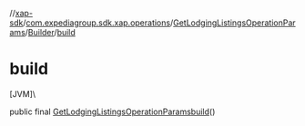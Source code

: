//[xap-sdk](../../../../index.md)/[com.expediagroup.sdk.xap.operations](../../index.md)/[GetLodgingListingsOperationParams](../index.md)/[Builder](index.md)/[build](build.md)

# build

[JVM]\

public final [GetLodgingListingsOperationParams](../index.md)[build](build.md)()
